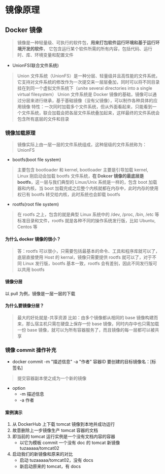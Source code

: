 # 镜像原理
## Docker 镜像
> 镜像是一种轻量级、可执行的软件包，**用来打包软件运行环境和基于运行环境开发的软件**，
> 它包含运行某个软件所需的所有内容，包括代码、运行时、库、环境变量和配置文件

- UnionFS(联合文件系统)
> Union 文件系统（UnionFS）是一种分层、轻量级并且高性能的文件系统，它支持对文件系统的修改作为一次提交来一层层叠加，同时可以将不同目录挂在到同一个虚拟文件系统下（unite several directories into a single virtual filesystem）
> Union 文件系统是 Docker 镜像的基础，镜像可以通过分层来进行继承，基于基础镜像（没有父镜像），可以制作各种具体的应用镜像
> 特性：一次同时加载多个文件系统，但从外面看起来，只能看到一个文件系统，联合加载会把各层文件系统叠加起来，这样最终的文件系统会包含所有底层的文件和目录

### 镜像加载原理
> 镜像实际上由一层一层的文件系统组成，这种层级的文件系统称为： UnionFS
- bootfs(boot file system)
> 主要包含 bootloader 和 kernel, bootloader 主要是引导加载 kernel, Linux 刚启动会加载 bootfs 文件系统，**在 Dokcer 镜像的最底层是 bootfs**，这一层与我们典型的 Linux/Unix 系统是一样的，包含 boot 加载器和内核，当 boot 加载完成之后整个内核就都在内存中，此时内存的使用权已有 bootfs 转交给内核，此时系统也会卸载 bootfs
- rootfs(root file system)
> 在 rootfs 之上，包含的就是典型 Linux 系统中的 /dev, /proc, /bin, /etc 等标准目录和文件，rootfs 就是各种不同的操作系统发行版，比如 Ubuntu, Centos 等
#### 为什么 docker 镜像的很小？
> 答：rootfs 可以很小，只需要包括最基本的命令、工具和程序库就可以了，底层直接使用 Host 的 kernal，镜像只需要提供 rootfs 就可以了，对于不同 Linux 发行版，bootfs 基本一致，rootfs 会有差别，因此不同发行版可以共用 bootfs

#### 镜像分层
以 pull 为例，镜像是一层一层的下载

#### 为什么要镜像分层？
> 最大的好处就是-共享资源
比如：由多个镜像都从相同的 base 镜像构建而来，那么宿主机只需在硬盘上保存一份 base 镜像，同时内存中也只需加载一份 base 镜像，就可以为所有容器服务了，而且镜像的每一层都可以被共享

### 镜像 commit 操作补充
- docker commit -m "描述信息" -a "作者" 容器ID 要创建的目标镜像名：[标签名]
> 提交容器副本使之成为一个新的镜像
- option
  - -m 描述信息
  - -a 作者

#### 案例演示
1. 从 DockerHub 上下载 tomcat 镜像到本地并成功运行
2. 故意删除上一步镜像生产 tomcat 容器的文档
3. 即当前的 tomcat 运行实例是一个没有文档内容的容器
    - 以它为模板 commit 一个没有 doc 的 tomcat 新镜像 tuzaaaaa/tomcat02
4. 启动我们的新镜像和原来的对比
    - 启动 tuzaaaaa/tomcat02，没有 docs
    - 新启动原来的 tomcat，有 docs
